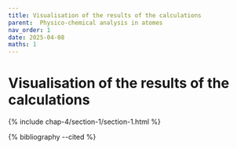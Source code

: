 ```yaml
---
title: Visualisation of the results of the calculations
parent:  Physico-chemical analysis in atomes
nav_order: 1
date: 2025-04-08
maths: 1
---
```


# Visualisation of the results of the calculations

{% include chap-4/section-1/section-1.html %}

{% bibliography --cited %}
